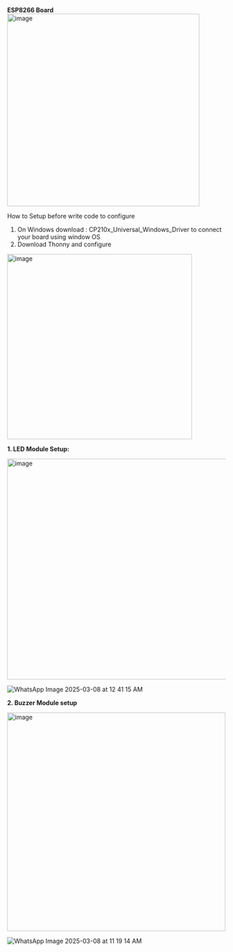 **ESP8266 Board**
<img width="443" alt="image" src="https://github.com/user-attachments/assets/ebc996ff-e9be-43d4-a200-ba3393574c32" />

How to Setup before write code to configure
1. On Windows download : CP210x_Universal_Windows_Driver to connect your board using window OS
2. Download Thonny and configure
<img width="426" alt="image" src="https://github.com/user-attachments/assets/4da3b97a-8d12-467f-9888-cd550a3b25b1" />


  **1. LED Module Setup:**

<img width="508" alt="image" src="https://github.com/user-attachments/assets/8ef530ae-56ba-4eb8-8c55-4df6312ece31" />
  
![WhatsApp Image 2025-03-08 at 12 41 15 AM](https://github.com/user-attachments/assets/5603edf3-22f0-4226-8b14-1bbafa3f5a3b)

**2. Buzzer Module setup**


<img width="503" alt="image" src="https://github.com/user-attachments/assets/5f89af7e-c1a3-44e2-b716-1cf188f83b1b" />

![WhatsApp Image 2025-03-08 at 11 19 14 AM](https://github.com/user-attachments/assets/e6c2e34f-8d24-4b31-b139-97b67a7b91fc)
